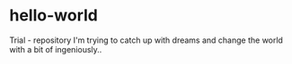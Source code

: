 # hello-world
Trial - repository
I'm trying to catch up with dreams and change the world with a bit of ingeniously..
